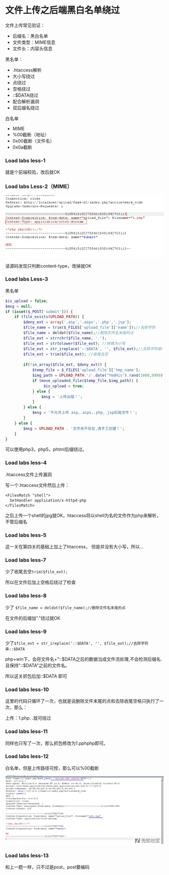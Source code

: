# 文件上传之后端黑白名单绕过



文件上传常见验证：

-   后缀名：黑白名单
-   文件类型：MIME信息
-   文件头：内容头信息

黑名单：

-   .htaccess解析
-   大小写绕过
-   点绕过
-   空格绕过
-   ::\$DATA绕过
-   配合解析漏洞
-   双后缀名绕过

白名单

-   MIME
-   %00截断（地址）
-   0x00截断（文件名）
-   0x0a截断





### Load labs less-1

就是个前端校验，改后就OK

### Load labs Less-2（MIME）

![image-20210404201010497](day21.assets/image-20210404201010497.png)

读源码发现只判断content-type，改掉就OK

### Load labs Less-3

黑名单

```php
$is_upload = false;
$msg = null;
if (isset($_POST['submit'])) {
    if (file_exists(UPLOAD_PATH)) {
        $deny_ext = array('.asp','.aspx','.php','.jsp');
        $file_name = trim($_FILES['upload_file']['name']);//去除字符
        $file_name = deldot($file_name);//删除文件名末尾的点
        $file_ext = strrchr($file_name, '.');
        $file_ext = strtolower($file_ext); //转换为小写
        $file_ext = str_ireplace('::$DATA', '', $file_ext);//去除字符串::$DATA
        $file_ext = trim($file_ext); //收尾去空

        if(!in_array($file_ext, $deny_ext)) {
            $temp_file = $_FILES['upload_file']['tmp_name'];
            $img_path = UPLOAD_PATH.'/'.date("YmdHis").rand(1000,9999).$file_ext;            
            if (move_uploaded_file($temp_file,$img_path)) {
                 $is_upload = true;
            } else {
                $msg = '上传出错！';
            }
        } else {
            $msg = '不允许上传.asp,.aspx,.php,.jsp后缀文件！';
        }
    } else {
        $msg = UPLOAD_PATH . '文件夹不存在,请手工创建！';
    }
}

```

可以使用php3，php5，phtml后缀绕过。



### Load labs less-4

.htaccess文件上传漏洞

写一个.htaccess文件然后上传：

```
<FilesMatch "shell">
  SetHandler application/x-httpd-php
</FilesMatch>
```

之后上传一个shell的jpg就OK，htaccess将以shell为名的文件作为php来解析，不管后缀名

### Load labs less-5

这一关在第四关的基础上加上了htaccess， 但是并没有大小写，所以...

### Load labs less-7

少了收尾去空`trim($file_ext);`

所以在文件后加上空格后绕过了检查

### Load labs less-8

少了 `$file_name = deldot($file_name);//删除文件名末尾的点`

在文件的后缀加"."绕过就OK

### Load labs less-9

少了`$file_ext = str_ireplace('::$DATA', '', $file_ext);//去除字符串::$DATA`

php+win下，会将文件名+"::\$DATA之后的数据当成文件流处理,不会检测后缀名.且保持"::$DATA"之前的文件名。

所以这关抓包后加::\$DATA 即可

### Load labs less-10

这里的代码只循环了一次，也就是说删除文件末尾的点和去除收尾空格只执行了一次，那么：

上传：1.php. .就可绕过

### Load labs less-11

同样也只写了一次，那么抓包修改为1.pphphp即可。

### Load labs less-12

白名单，但是上传路径可控，那么可以%00截断

![image-20210404211955638](day21.assets/image-20210404211955638.png)

### Load labs less-13

和上一题一样，只不过是post，post要编码



